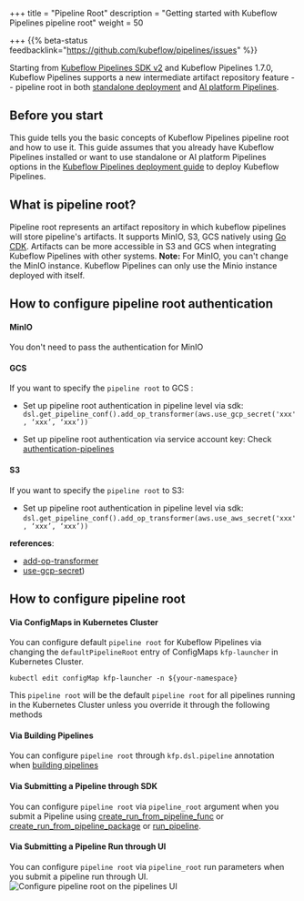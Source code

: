 +++
title = "Pipeline Root"
description = "Getting started with Kubeflow Pipelines pipeline root"
weight = 50

+++
{{% beta-status
feedbacklink="https://github.com/kubeflow/pipelines/issues" %}}

Starting from [Kubeflow Pipelines SDK v2](https://www.kubeflow.org/docs/components/pipelines/sdk/v2/) and Kubeflow Pipelines 1.7.0, Kubeflow Pipelines supports a new intermediate artifact repository feature -- pipeline root in both [standalone deployment](https://www.kubeflow.org/docs/components/pipelines/installation/standalone-deployment/) and [AI platform Pipelines](https://cloud.google.com/ai-platform/pipelines/docs).

## Before you start
This guide tells you the basic concepts of Kubeflow Pipelines pipeline root and how to use it.
This guide assumes that you already have Kubeflow Pipelines installed or want to use standalone or AI platform Pipelines options in the [Kubeflow Pipelines deployment
guide](/docs/components/pipelines/installation/) to deploy Kubeflow Pipelines.

## What is pipeline root?

Pipeline root represents an artifact repository in which kubeflow pipelines will store pipeline's artifacts.
It supports MinIO, S3, GCS natively using [Go CDK](https://github.com/google/go-cloud). Artifacts can be more accessible in S3 and GCS when integrating Kubeflow Pipelines with other systems.
**Note:** For MinIO, you can't change the MinIO instance. Kubeflow Pipelines can only use the Minio instance deployed with itself.

## How to configure pipeline root authentication 
#### MinIO
You don't need to pass the authentication for MinIO

#### GCS
If you want to specify the `pipeline root` to GCS :

* Set up pipeline root authentication in pipeline level via sdk:
`dsl.get_pipeline_conf().add_op_transformer(aws.use_gcp_secret('xxx', ‘xxx’, ‘xxx’))`

* Set up pipeline root authentication via service account key:
Check [authentication-pipelines](https://www.kubeflow.org/docs/distributions/gke/pipelines/authentication-pipelines/)

#### S3
If you want to specify the `pipeline root` to S3:

* Set up pipeline root authentication in pipeline level via sdk:
`dsl.get_pipeline_conf().add_op_transformer(aws.use_aws_secret('xxx', ‘xxx’, ‘xxx’))`
  
**references**:
* [add-op-transformer](https://kubeflow-pipelines.readthedocs.io/en/latest/source/kfp.dsl.html#kfp.dsl.PipelineConf.add_op_transformer)
* [use-gcp-secret](https://kubeflow-pipelines.readthedocs.io/en/latest/source/kfp.extensions.html#kfp.aws.use_aws_secret))

## How to configure pipeline root

#### Via ConfigMaps in Kubernetes Cluster

You can configure default `pipeline root` for Kubeflow Pipelines via changing the `defaultPipelineRoot` entry of  ConfigMaps `kfp-launcher` in Kubernetes Cluster.

```shell
kubectl edit configMap kfp-launcher -n ${your-namespace}
```
This `pipeline root` will be the default `pipeline root` for all pipelines running in the Kubernetes Cluster unless you override it through the following methods

####  Via Building Pipelines
You can configure `pipeline root` through `kfp.dsl.pipeline` annotation when [building pipelines](https://www.kubeflow.org/docs/components/pipelines/sdk/v2/build-pipeline/#build-your-pipeline)

####  Via Submitting a Pipeline through SDK
You can configure `pipeline root` via `pipeline_root` argument when you submit a Pipeline using [create_run_from_pipeline_func](https://kubeflow-pipelines.readthedocs.io/en/latest/source/kfp.client.html#kfp.Client.create_run_from_pipeline_func) or [create_run_from_pipeline_package](https://kubeflow-pipelines.readthedocs.io/en/latest/source/kfp.client.html#kfp.Client.create_run_from_pipeline_package) 
or [run_pipeline](https://kubeflow-pipelines.readthedocs.io/en/latest/source/kfp.client.html#kfp.Client.run_pipeline).

####  Via Submitting a Pipeline Run through UI
You can configure `pipeline root` via `pipeline_root` run parameters when you submit a pipeline run through UI.
<img src="/docs/images/pipelines/v2/pipelines-ui-pipelineroot.png"
alt="Configure pipeline root on the pipelines UI"
class="mt-3 mb-3 border border-info rounded">
